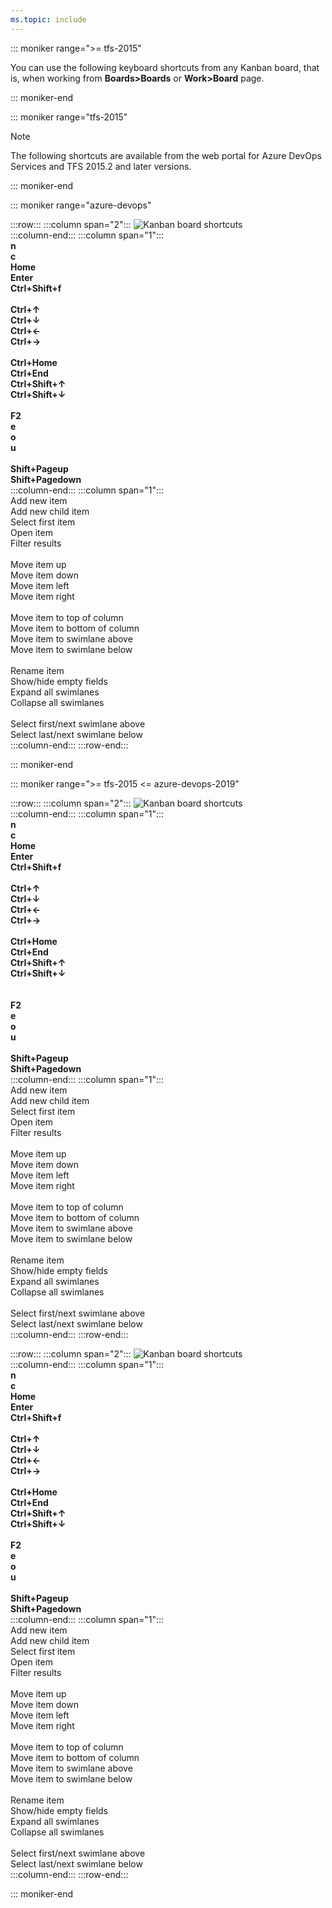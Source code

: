 ```yaml
---
ms.topic: include
---
```



<a id="kanban-board-shortcuts"></a>

::: moniker range=">= tfs-2015"

You can use the following keyboard shortcuts from any Kanban board, that is, when working from **Boards>Boards** or **Work>Board** page.  

::: moniker-end

::: moniker range="tfs-2015"

> [!NOTE]  
> The following shortcuts are available from the web portal for Azure DevOps Services and TFS 2015.2 and later versions. 

::: moniker-end



::: moniker range="azure-devops"


:::row:::
   :::column span="2":::
      ![Kanban board shortcuts](/azure/devops/media/keyboard-shortcuts/kanban-board-shortcuts-cloud.png)  
   :::column-end:::
   :::column span="1":::
      <br/>
      **n**<br/>
      **c**<br/>
      **Home**<br/>
      **Enter**<br/>
      **Ctrl+Shift+f**<br/>
      <br/>
      **Ctrl+&uarr;**<br/>
      **Ctrl+&darr;**<br/>
      **Ctrl+&larr;**<br/>
      **Ctrl+&rarr;**<br/>
      <br/>
      **Ctrl+Home**<br/>
      **Ctrl+End**<br/>
      **Ctrl+Shift+&uarr;**<br/>
      **Ctrl+Shift+&darr;**<br/>
      <br/>
      **F2**<br/>
      **e**<br/>
      **o**<br/>
      **u**<br/>
      <br/>
      **Shift+Pageup**<br/>
      **Shift+Pagedown**<br/>
   :::column-end:::
   :::column span="1":::
      <br/>
      Add new item <br/>
      Add new child item<br/>
      Select first item <br/>
      Open item<br/>
      Filter results<br/>
      <br/>
      Move item up<br/>
      Move item down<br/>
      Move item left<br/>
      Move item right<br/>
      <br/>
      Move item to top of column<br/>
      Move item to bottom of column<br/>
      Move item to swimlane above<br/>
      Move item to swimlane below <br/>
      <br/>
      Rename item<br/>
      Show/hide empty fields<br/>
      Expand all swimlanes<br/>
      Collapse all swimlanes<br/>
      <br/>
      Select first/next swimlane above<br/>
      Select last/next swimlane below<br/>
   :::column-end:::
:::row-end:::


::: moniker-end

::: moniker range=">= tfs-2015 <= azure-devops-2019"

:::row:::
   :::column span="2":::
      ![Kanban board shortcuts](/azure/devops/media/keyboard-shortcuts/kanban-board-shortcuts.png)   
   :::column-end:::
   :::column span="1":::
      <br/>
      **n**<br/>
      **c**<br/>
      **Home**<br/>
      **Enter**<br/>
      **Ctrl+Shift+f**<br/>
      <br/>
      **Ctrl+&uarr;**<br/>
      **Ctrl+&darr;**<br/>
      **Ctrl+&larr;**<br/>
      **Ctrl+&rarr;**<br/>
      <br/>
      **Ctrl+Home**<br/>
      **Ctrl+End**<br/>
      **Ctrl+Shift+&uarr;**<br/>
      **Ctrl+Shift+&darr;**<br/>
      <br/><br/>
      **F2**<br/>
      **e**<br/>
      **o**<br/>
      **u**<br/>
      <br/>
      **Shift+Pageup**<br/>
      **Shift+Pagedown**<br/>
   :::column-end:::
   :::column span="1":::
      <br/>
      Add new item <br/>
      Add new child item<br/>
      Select first item <br/>
      Open item<br/>
      Filter results<br/>
      <br/>
      Move item up<br/>
      Move item down<br/>
      Move item left<br/>
      Move item right<br/>
      <br/>
      Move item to top of column<br/>
      Move item to bottom of column<br/>
      Move item to swimlane above<br/>
      Move item to swimlane below <br/>
      <br/>
      Rename item<br/>
      Show/hide empty fields<br/>
      Expand all swimlanes<br/>
      Collapse all swimlanes<br/>
      <br/>
      Select first/next swimlane above<br/>
      Select last/next swimlane below<br/>
   :::column-end:::
:::row-end:::



:::row:::
   :::column span="2":::
      ![Kanban board shortcuts](/azure/devops/media/keyboard-shortcuts/kanban-board-shortcuts.png)  
   :::column-end:::
   :::column span="1":::
      <br/>
      **n**<br/>
      **c**<br/>
      **Home**<br/>
      **Enter**<br/>
      **Ctrl+Shift+f**<br/>
      <br/>
      **Ctrl+&uarr;**<br/>
      **Ctrl+&darr;**<br/>
      **Ctrl+&larr;**<br/>
      **Ctrl+&rarr;**<br/>
      <br/>
      **Ctrl+Home**<br/>
      **Ctrl+End**<br/>
      **Ctrl+Shift+&uarr;**<br/>
      **Ctrl+Shift+&darr;**<br/>
      <br/>
      **F2**<br/>
      **e**<br/>
      **o**<br/>
      **u**<br/>
      <br/>
      **Shift+Pageup**<br/>
      **Shift+Pagedown**<br/>
   :::column-end:::
   :::column span="1":::
      <br/>
      Add new item <br/>
      Add new child item<br/>
      Select first item <br/>
      Open item<br/>
      Filter results<br/>
      <br/>
      Move item up<br/>
      Move item down<br/>
      Move item left<br/>
      Move item right<br/>
      <br/>
      Move item to top of column<br/>
      Move item to bottom of column<br/>
      Move item to swimlane above<br/>
      Move item to swimlane below <br/>
      <br/>
      Rename item<br/>
      Show/hide empty fields<br/>
      Expand all swimlanes<br/>
      Collapse all swimlanes<br/>
      <br/>
      Select first/next swimlane above<br/>
      Select last/next swimlane below<br/>
   :::column-end:::
:::row-end:::

::: moniker-end

 